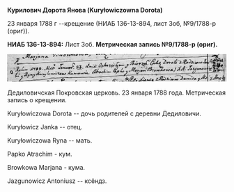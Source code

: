**Курилович Дорота Янова (Kuryłowiczowna Dorota)**

23 января 1788 г --крещение (НИАБ 136-13-894, лист 3об, №9/1788-р
(ориг)).

**НИАБ 136-13-894:** Лист 3об. **Метрическая запись №9/1788-р (ориг).**

![](./media/c385ad27aeaa0ba63b477ac2b9b764fc0cb71c28.png)

Дедиловичская Покровская церковь. 23 января 1788 года. Метрическая
запись о крещении.

Kuryłowiczowa Dorota -- дочь родителей с деревни Дедиловичи.

Kuryłowicz Janka -- отец.

Kuryłowiczowa Ryna -- мать.

Papko Atrachim - кум.

Browkowa Marjana - кума.

Jazgunowicz Antoniusz -- ксёндз.
